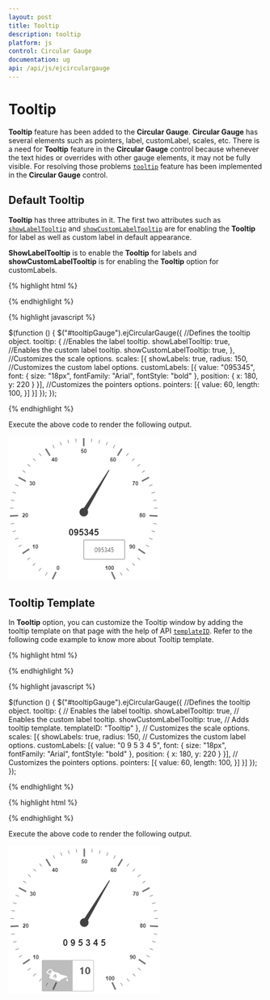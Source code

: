 ```yaml
---
layout: post
title: Tooltip
description: tooltip
platform: js
control: Circular Gauge
documentation: ug
api: /api/js/ejcirculargauge
---
```


# Tooltip

**Tooltip** feature has been added to the **Circular Gauge**. **Circular Gauge** has several elements such as pointers, label, customLabel, scales, etc. There is a need for **Tooltip** feature in the **Circular Gauge** control because whenever the text hides or overrides with other gauge elements, it may not be fully visible. For resolving those problems [`tooltip`](../api/ejcirculargauge#members:tooltip) feature has been implemented in the **Circular Gauge** control.

## Default Tooltip

**Tooltip** has three attributes in it. The first two attributes such as [`showLabelTooltip`](../api/ejcirculargauge#members:tooltip-showlabeltooltip) and [`showCustomLabelTooltip`](../api/ejcirculargauge#members:tooltip-showcustomlabeltooltip) are for enabling the **Tooltip** for label as well as custom label in default appearance. 

**ShowLabelTooltip** is to enable the **Tooltip** for labels and **showCustomLabelTooltip** is for enabling the **Tooltip** option for customLabels.

{% highlight html %}

<div id="tooltipGauge"></div>

{% endhighlight %}

{% highlight javascript %}

 $(function () {
        $("#tooltipGauge").ejCircularGauge({
            //Defines the tooltip object.
            tooltip: {
                //Enables the label tooltip.
                showLabelTooltip: true,
                //Enables the custom label tooltip.
                showCustomLabelTooltip: true,
            },
            //Customizes the scale options.
            scales: [{
                showLabels: true,
                radius: 150,
                //Customizes the custom label options.
                customLabels: [{
                    value: "095345",
                    font: {
                        size: "18px",
                        fontFamily: "Arial",
                        fontStyle: "bold"
                    },
                    position: { x: 180, y: 220 }
                }],
                //Customizes the pointers options.
                pointers: [{
                    value: 60,
                    length: 100,
                }]
            }]
        });
    });

{% endhighlight %}



Execute the above code to render the following output.

![](/js/CircularGauge/Tooltip_images/Tooltip_img1.png)

## Tooltip Template

In **Tooltip** option, you can customize the Tooltip window by adding the tooltip template on that page with the help of API [`templateID`](../api/ejcirculargauge#members:tooltip-templateid). Refer to the following code example to know more about Tooltip template.

{% highlight html %}

<div id="Tooltip" style="height: 60px; display: none;">
    <div id="icon">
        <div id="eficon"></div>
    </div>
    <div id="value">
        <div>
            <label id="efpercentage">&nbsp;#label#</label>
        </div>
    </div>
</div>
<div id="tooltipGauge"></div>


{% endhighlight %}

{% highlight javascript %}

$(function () {
        $("#tooltipGauge").ejCircularGauge({
            //Defines the tooltip object.
            tooltip: {
                // Enables the label tooltip.
                showLabelTooltip: true,
                // Enables the custom label tooltip.
                showCustomLabelTooltip: true,
                // Adds tooltip template.
                templateID: "Tooltip"
            },
            // Customizes the scale options.
            scales: [{
                showLabels: true,
                radius: 150,
                // Customizes the custom label options.
                customLabels: [{
                    value: "0 9 5 3 4 5",
                    font: {
            size: "18px",
            fontFamily: "Arial",
            fontStyle: "bold"
                    },
        position: { x: 180, y: 220 }
    }],
    // Customizes the pointers options.
    pointers: [{
        value: 60,
        length: 100,
    }]
    }]
    });
    });

{% endhighlight %}

{% highlight html %}

<style type="text/css">

<!-- Adds the necessary styles here. -->.

</style>


{% endhighlight %}





Execute the above code to render the following output.

![](/js/CircularGauge/Tooltip_images/Tooltip_img2.png)

